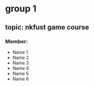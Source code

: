 # group 1
## topic: nkfust game course

### Member:

* Name 1
* Name 2
* Name 3
* Name 4
* Name 5
* Name 6
